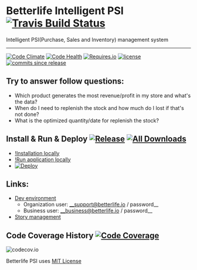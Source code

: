 
# Betterlife Intelligent PSI [![Travis Build Status](https://img.shields.io/travis/betterlife/psi.svg?label=Travis&style=flat-square)](https://travis-ci.org/betterlife/psi)

Intelligent PSI(Purchase, Sales and Inventory) management system

----
[![Code Climate](https://img.shields.io/codeclimate/github/betterlife/psi.svg?label=Grade&style=flat-square)]()
[![Code Health](https://landscape.io/github/betterlife/psi/master/landscape.svg?style=flat-square)](https://landscape.io/github/betterlife/psi/master)
[![Requires.io](https://img.shields.io/requires/github/betterlife/psi.svg?style=flat-square)](https://requires.io/github/betterlife/psi/requirements/?branch=master)
[![license](https://img.shields.io/github/license/betterlife/psi.svg?style=flat-square)](http://doge.mit-license.org)
[![commits since release](https://img.shields.io/github/commits-since/betterlife/psi/V0.6.5.svg?style=flat-square)](http://github.com/betterlife/psi/releases)

## Try to answer follow questions:

  - Which product generates the most revenue/profit in my store and what's the data?
  - When do I need to replenish the stock and how much do I lost if that's not done?
  - What is the optimized quantity/date for replenish the stock?
  
## Install & Run & Deploy [![Release](https://img.shields.io/github/release/betterlife/psi.svg?style=flat-square)](http://github.com/betterlife/psi/releases) [![All Downloads](https://img.shields.io/github/downloads/betterlife/psi/total.svg?label=Downlaods&style=flat-square)](http://github.com/betterlife/psi/releases)

  -  [!Installation locally](https://github.com/betterlife/psi/wiki/Installation)
  -  [!Run application locally](https://github.com/betterlife/psi/wiki/Run-the-application)
  -  [![Deploy](https://www.herokucdn.com/deploy/button.svg)](https://heroku.com/deploy)

## Links:

  - [Dev environment](https://psi-dev.herokuapp.com/)
    - Organization user: __support@betterlife.io / password__
    - Business user: __business@betterlife.io / password__
  - [Story management](https://betterlife.atlassian.net)

## Code Coverage History [![Code Coverage](https://img.shields.io/codecov/c/github/betterlife/psi.svg?label=Coverage&style=flat-square)](http://codecov.io/github/betterlife/psi?branch=master)

![codecov.io](http://codecov.io/github/betterlife/psi/branch.svg?branch=master)
    
Betterlife PSI uses [MIT License](https://github.com/betterlife/flask-psi/blob/master/LICENSE)
